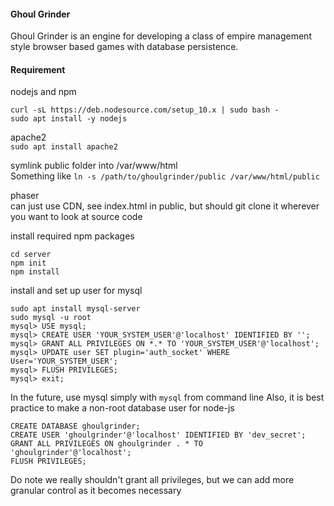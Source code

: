 #### Ghoul Grinder
Ghoul Grinder is an engine for developing a class of empire management style browser based games with database persistence.

#### Requirement
nodejs and npm  
```
curl -sL https://deb.nodesource.com/setup_10.x | sudo bash -    
sudo apt install -y nodejs  
```  
  
apache2  
`sudo apt install apache2`  
  
symlink public folder into /var/www/html  
Something like `ln -s /path/to/ghoulgrinder/public /var/www/html/public`  
  
phaser  
can just use CDN, see index.html in public, but should git clone it wherever you want to look at source code  

install required npm packages  
```
cd server
npm init
npm install
```

install and set up user for mysql
```
sudo apt install mysql-server
sudo mysql -u root
mysql> USE mysql;
mysql> CREATE USER 'YOUR_SYSTEM_USER'@'localhost' IDENTIFIED BY '';
mysql> GRANT ALL PRIVILEGES ON *.* TO 'YOUR_SYSTEM_USER'@'localhost';
mysql> UPDATE user SET plugin='auth_socket' WHERE User='YOUR_SYSTEM_USER';
mysql> FLUSH PRIVILEGES;
mysql> exit;
```
In the future, use mysql simply with `mysql` from command line
Also, it is best practice to make a non-root database user for node-js
```
CREATE DATABASE ghoulgrinder;
CREATE USER 'ghoulgrinder'@'localhost' IDENTIFIED BY 'dev_secret';
GRANT ALL PRIVILEGES ON ghoulgrinder . * TO 'ghoulgrinder'@'localhost';
FLUSH PRIVILEGES;
```
Do note we really shouldn't grant all privileges, but we can add more granular control as it becomes necessary
